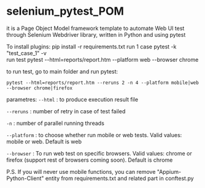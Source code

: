 # selenium_pytest_POM
it is a Page Object Model framework template to automate Web UI test through Selenium Webdriver library, written in Python and using pytest

To install plugins:
pip install -r requirements.txt
run 1 case 
    pytest -k "test_case_1" -v    
run test
    pytest --html=reports/report.htm --platform web --browser chrome

to run test, go to main folder and run pytest:
    
    pytest --html=reports/report.htm --reruns 2 -n 4 --platform mobile|web --browser chrome|firefox

parametres:
`--html` : to produce execution result file

`--reruns` : number of retry in case of test failed

`-n` : number of parallel running threads

`--platform` : to choose whether run mobile or web tests. Valid values: mobile or web. Default is web

`--browser` : To run web test on specific browsers. Valid values: chrome or firefox (support rest of browsers coming soon). Default is chrome

P.S. If you will never use mobile functions, you can remove "Appium-Python-Client" entity from requirements.txt and related part in conftest.py
